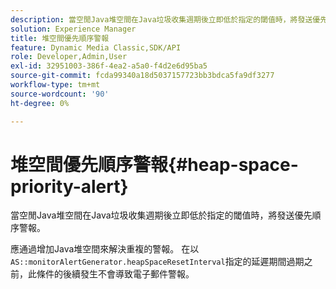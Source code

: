 ```yaml
---
description: 當空閒Java堆空間在Java垃圾收集週期後立即低於指定的閾值時，將發送優先順序警報。
solution: Experience Manager
title: 堆空間優先順序警報
feature: Dynamic Media Classic,SDK/API
role: Developer,Admin,User
exl-id: 32951003-386f-4ea2-a5a0-f4d2e6d95ba5
source-git-commit: fcda99340a18d5037157723bb3bdca5fa9df3277
workflow-type: tm+mt
source-wordcount: '90'
ht-degree: 0%

---
```


# 堆空間優先順序警報{#heap-space-priority-alert}

當空閒Java堆空間在Java垃圾收集週期後立即低於指定的閾值時，將發送優先順序警報。

應通過增加Java堆空間來解決重複的警報。 在以`AS::monitorAlertGenerator.heapSpaceResetInterval`指定的延遲期間過期之前，此條件的後續發生不會導致電子郵件警報。
